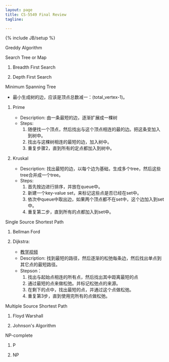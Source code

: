 ```yaml
---
layout: page
title: CS-5549 Final Review
tagline: 

---
```


{% include JB/setup %}

Greddy Algorithm

Search Tree or Map

1. Breadth First Search

2. Depth First Search

Minimum Spanning Tree

- 最小生成树的边，应该是顶点总数减一：(total_vertex-1)。

1. Prime
    - Description: 由一条最短的边，逐渐扩展成一棵树
    - Steps:
        1. 随便找一个顶点，然后找出与这个顶点相连的最的边。把这条变加入到树中。
        2. 找出与这棵树相连的最短的边，加入树中。
        3. 重复步骤2，直到所有的定点都加入到树中。

2. Kruskal
    - Description: 找出最短的边，以每个边为基础，生成多个tree，然后这些tree合并成一个tree。
    - Steps:
        1. 首先按边进行排序，并放在queue中。
        2. 新建一个key-value set，来标记这些点是否已经在set中。
        2. 依次中queue中取出边，如果两个顶点都不在set中，这个边加入到set中。
        3. 重复第二步，直到所有的点都加入到set中。

Single Source Shortest Path

1. Bellman Ford

2. Dijkstra:
    - [教学视频](https://www.youtube.com/watch?v=5GT5hYzjNoo)
    - Description: 找到最短的路径，然后逐渐的松弛每条边，然后找出单点到其它点的最短路径。
    - Stepson：
        1. 找出与起始点相连的所有点，然后找出其中距离最短的点
        2. 通过最短的点来做松弛。并标记松弛点的来源。
        3. 在剩下的点中，找出最短的点，并通过这个点做松弛。
        4. 重复第3步，直到使用完所有的点做松弛。

Multiple Source Shortest Path

1. Floyd Warshall

2. Johnson's Algorithm

NP-complete

1. P

2. NP
